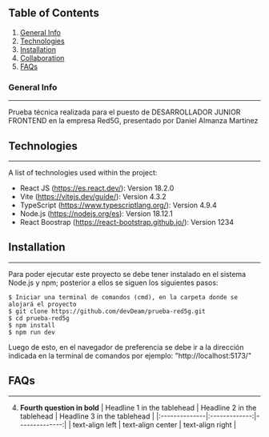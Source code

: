 ## Table of Contents
1. [General Info](#general-info)
2. [Technologies](#technologies)
3. [Installation](#installation)
4. [Collaboration](#collaboration)
5. [FAQs](#faqs)
### General Info
***
Prueba técnica realizada para el puesto de DESARROLLADOR JUNIOR FRONTEND en la empresa Red5G, presentado por Daniel Almanza Martinez
## Technologies
***
A list of technologies used within the project:
* React JS (https://es.react.dev/): Version 18.2.0
* Vite (https://vitejs.dev/guide/): Version 4.3.2
* TypeScript (https://www.typescriptlang.org/): Version 4.9.4
* Node.js (https://nodejs.org/es): Version 18.12.1
* React Boostrap (https://react-bootstrap.github.io/): Version 1234
## Installation
***
Para poder ejecutar este proyecto se debe tener instalado en el sistema Node.js y npm; posterior a ellos se siguen los siguientes pasos:
```
$ Iniciar una terminal de comandos (cmd), en la carpeta donde se alojará el proyecto
$ git clone https://github.com/devDeam/prueba-red5g.git
$ cd prueba-red5g
$ npm install
$ npm run dev
```
Luego de esto, en el navegador de preferencia se debe ir a la dirección indicada en la terminal de comandos por ejemplo: "http://localhost:5173/"
## FAQs
***
4. **Fourth question in bold**
| Headline 1 in the tablehead | Headline 2 in the tablehead | Headline 3 in the tablehead |
|:--------------|:-------------:|--------------:|
| text-align left | text-align center | text-align right |
